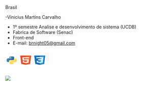 Brasil 

-Vinicius Martins Carvalho

- 1º semestre Analise e desenvolvimento de sistema (UCDB)
- Fabrica de Software (Senac)
- Front-end 
- E-mail: brnight05@gmail.com

<div style="display: inline_block"><br>
 <img align="center" alt="-Python" height="30" width="40" src="https://raw.githubusercontent.com/devicons/devicon/master/icons/python/python-original.svg">
 <img align="center" alt="-HTML" height="30" width="40" src="https://raw.githubusercontent.com/devicons/devicon/master/icons/html5/html5-original.svg">
 <img align="center" alt="-CSS" height="30" width="40" src="https://raw.githubusercontent.com/devicons/devicon/master/icons/css3/css3-original.svg">
 </div>
 <div style="display: inline_block"><br>
  <br /><a href="https://www.instagram.com/viniciusmrzz/" target="_blank"><img src="https://img.shields.io/badge/-Instagram-%23E4405F?style=for-the-badge&logo=instagram&logoColor=white" target="_blank"></a>
